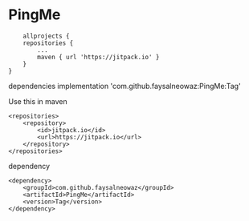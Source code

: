 # PingMe

		allprojects {
		repositories {
			...
			maven { url 'https://jitpack.io' }
		}
	}
  
  
  
  
  dependencies 
	        implementation 'com.github.faysalneowaz:PingMe:Tag'
	
  
  
  
  
  
  Use this in maven
  
  	<repositories>
		<repository>
		    <id>jitpack.io</id>
		    <url>https://jitpack.io</url>
		</repository>
	</repositories>
  
  dependency
  
  	<dependency>
	    <groupId>com.github.faysalneowaz</groupId>
	    <artifactId>PingMe</artifactId>
	    <version>Tag</version>
	</dependency>
